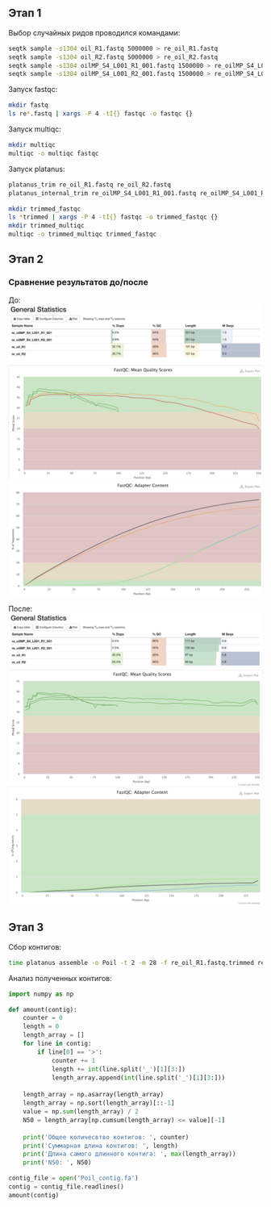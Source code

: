 ## Этап 1 ##
Выбор случайных ридов проводился командами:

```bash
seqtk sample -s1304 oil_R1.fastq 5000000 > re_oil_R1.fastq
seqtk sample -s1304 oil_R2.fastq 5000000 > re_oil_R2.fastq
seqtk sample -s1304 oilMP_S4_L001_R1_001.fastq 1500000 > re_oilMP_S4_L001_R1_001.fastq
seqtk sample -s1304 oilMP_S4_L001_R2_001.fastq 1500000 > re_oilMP_S4_L001_R2_001.fastq
```

Запуск fastqc:

```bash
mkdir fastq
ls re*.fastq | xargs -P 4 -tI{} fastqc -o fastqc {}
```

Запуск multiqc:
```bash
mkdir multiqc
multiqc -o multiqc fastqc
```

Запуск platanus:
```bash
platanus_trim re_oil_R1.fastq re_oil_R2.fastq
platanus_internal_trim re_oilMP_S4_L001_R1_001.fastq re_oilMP_S4_L001_R2_001.fastq
```

```bash
mkdir trimmed_fastqc
ls *trimmed | xargs -P 4 -tI{} fastqc -o trimmed_fastqc {}
mkdir trimmed_multiqc
multiqc -o trimmed_multiqc trimmed_fastqc
```

## Этап 2 ##
### Сравнение результатов до/после ###

До:
![alt text](https://github.com/IlonaGA/hse21_hw1/blob/main/Images/MultiQC_general_stats.png?raw=true)
![alt text](https://github.com/IlonaGA/hse21_hw1/blob/main/Images/Mean_quality_scores.png?raw=true)
![alt text](https://github.com/IlonaGA/hse21_hw1/blob/main/Images/Adapter_content.png?raw=true)

После:
![alt text](https://github.com/IlonaGA/hse21_hw1/blob/main/Images/Trimmed_general_stats.png?raw=true)
![alt text](https://github.com/IlonaGA/hse21_hw1/blob/main/Images/Trimmed_mean_quality_scores.png?raw=true)
![alt text](https://github.com/IlonaGA/hse21_hw1/blob/main/Images/Trimmed_adapter_content.png?raw=true)

## Этап 3 ###
Сбор контигов:
```bash
time platanus assemble -o Poil -t 2 -m 28 -f re_oil_R1.fastq.trimmed re_oil_R2.fastq.trimmed 2> assembl.log
```

Анализ полученных контигов:
```python
import numpy as np
```

```python
def amount(contig):
    counter = 0
    length = 0
    length_array = []
    for line in contig:
        if line[0] == '>':
            counter += 1
            length += int(line.split('_')[1][3:])
            length_array.append(int(line.split('_')[1][3:]))

    length_array = np.asarray(length_array)
    length_array = np.sort(length_array)[::-1]
    value = np.sum(length_array) / 2
    N50 = length_array[np.cumsum(length_array) <= value][-1]
    
    print('Общее количесвтво контигов: ', counter)
    print('Суммарная длина контигов: ', length)
    print('Длина самого длинного контига: ', max(length_array))
    print('N50: ', N50)
```

```python
contig_file = open('Poil_contig.fa')
contig = contig_file.readlines()
amount(contig)
```
